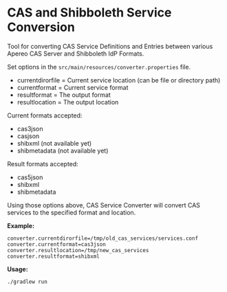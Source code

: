 # CAS and Shibboleth Service Conversion

Tool for converting CAS Service Definitions and Entries between various Apereo CAS Server and Shibboleth IdP Formats.

Set options in the `src/main/resources/converter.properties` file.
- currentdirorfile =   Current service location (can be file or directory path)
- currentformat =   Current service format
- resultformat =   The output format
- resultlocation =   The output location

Current formats accepted: 
-    cas3json
-    casjson
-    shibxml (not available yet)
-    shibmetadata (not available yet)
    
Result formats accepted:
-    cas5json
-    shibxml
-    shibmetadata

Using those options above, CAS Service Converter will convert CAS services
to the specified format and location.

**Example:** 
```
converter.currentdirorfile=/tmp/old_cas_services/services.conf
converter.currentformat=cas3json
converter.resultlocation=/tmp/new_cas_services
converter.resultformat=shibxml
``` 

**Usage:**

`./gradlew run`